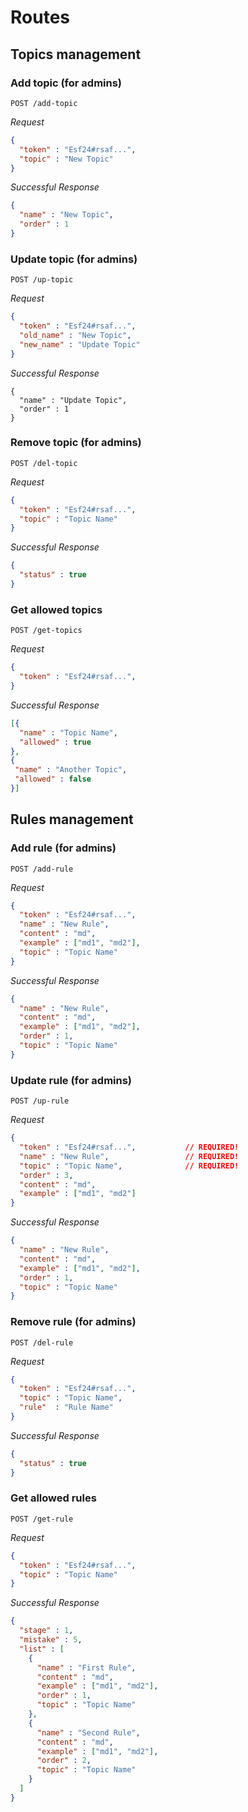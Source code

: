 # Routes

## Topics management

### Add topic (for admins)

```http
POST /add-topic
```

*Request*

```json
{
  "token" : "Esf24#rsaf...",
  "topic" : "New Topic"
}
```

*Successful Response*

```json
{
  "name" : "New Topic",
  "order" : 1
}
```

### Update topic (for admins)

```http
POST /up-topic
```

*Request*

```json
{
  "token" : "Esf24#rsaf...",
  "old_name" : "New Topic",
  "new_name" : "Update Topic"
}
```

*Successful Response*

```
{
  "name" : "Update Topic",
  "order" : 1
}
```

### Remove topic (for admins)

```http
POST /del-topic
```

*Request*

```json
{
  "token" : "Esf24#rsaf...",
  "topic" : "Topic Name"
}
```

*Successful Response*

```json
{
  "status" : true
}
```


### Get allowed topics

```http
POST /get-topics
```

*Request*

```json
{
  "token" : "Esf24#rsaf...",
}
```

*Successful Response*

```json
[{
  "name" : "Topic Name",
  "allowed" : true
},
{
 "name" : "Another Topic",
 "allowed" : false
}]
```

## Rules management

### Add rule (for admins)

```http
POST /add-rule
```

*Request*

```json
{
  "token" : "Esf24#rsaf...",
  "name" : "New Rule",
  "content" : "md",
  "example" : ["md1", "md2"],
  "topic" : "Topic Name"
}
```

*Successful Response*

```json
{
  "name" : "New Rule",
  "content" : "md",
  "example" : ["md1", "md2"],
  "order" : 1,
  "topic" : "Topic Name"
}
```

### Update rule (for admins)

```http
POST /up-rule
```

*Request*

```json
{
  "token" : "Esf24#rsaf...",           // REQUIRED!
  "name" : "New Rule",                 // REQUIRED!
  "topic" : "Topic Name",              // REQUIRED!
  "order" : 3,
  "content" : "md",
  "example" : ["md1", "md2"]
}
```

*Successful Response*

```json
{
  "name" : "New Rule",
  "content" : "md",
  "example" : ["md1", "md2"],
  "order" : 1,
  "topic" : "Topic Name"
}
```

### Remove rule (for admins)

```http
POST /del-rule
```

*Request*

```json
{
  "token" : "Esf24#rsaf...", 
  "topic" : "Topic Name",
  "rule"  : "Rule Name"
}
```

*Successful Response*

```json
{
  "status" : true
}
```

### Get allowed rules

```http
POST /get-rule
```

*Request*

```json
{
  "token" : "Esf24#rsaf...",
  "topic" : "Topic Name"
}
```


*Successful Response*

```json
{
  "stage" : 1,
  "mistake" : 5,
  "list" : [
    {
      "name" : "First Rule",
      "content" : "md",
      "example" : ["md1", "md2"],
      "order" : 1,
      "topic" : "Topic Name"
    },
    {
      "name" : "Second Rule",
      "content" : "md",
      "example" : ["md1", "md2"],
      "order" : 2,
      "topic" : "Topic Name"
    }
  ]
}
```
